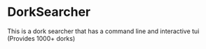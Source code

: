 # DorkSearcher
This is a dork searcher that has a command line and interactive tui (Provides 1000+ dorks)
